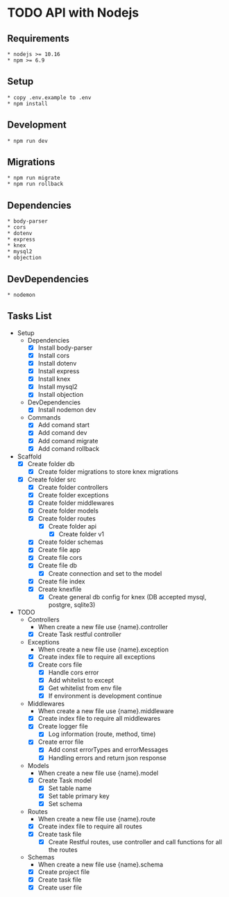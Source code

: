 # TODO API with Nodejs

## Requirements

    * nodejs >= 10.16
    * npm >= 6.9

## Setup

    * copy .env.example to .env
    * npm install
    
## Development

    * npm run dev

## Migrations
    * npm run migrate
    * npm run rollback

## Dependencies

    * body-parser
    * cors
    * dotenv
    * express
    * knex
    * mysql2
    * objection

## DevDependencies

    * nodemon

## Tasks List

*   Setup 
    *   Dependencies
        * [x] Install body-parser
        * [x] Install cors
        * [x] Install dotenv
        * [x] Install express
        * [x] Install knex
        * [x] Install mysql2
        * [x] Install objection
    *   DevDependencies
        * [x] Install nodemon dev
    *   Commands
        * [x] Add comand start
        * [x] Add comand dev
        * [x] Add comand migrate
        * [x] Add comand rollback

*   Scaffold
    * [x] Create folder db
        * [x] Create folder migrations to store knex migrations
    * [x] Create folder src
        * [x] Create folder controllers
        * [x] Create folder exceptions
        * [x] Create folder middlewares
        * [x] Create folder models
        * [x] Create folder routes
            * [x] Create folder api
                * [x] Create folder v1
        * [x] Create folder schemas
        * [x] Create file app
        * [x] Create file cors
        * [x] Create file db
            * [x] Create connection and set to the model
        * [x] Create file index
        * [x] Create knexfile
            * [x] Create general db config for knex (DB accepted mysql, postgre, sqlite3)

*   TODO
    *   Controllers 
        * When create a new file use {name}.controller
        * [x] Create Task restful controller
    *   Exceptions 
        * When create a new file use {name}.exception
        * [x] Create index file  to require all exceptions
        * [x] Create cors file
            * [x] Handle cors error
            * [x] Add whitelist to except
            * [x] Get whitelist from env file
            * [x] If environment is development continue
    *   Middlewares
        * When create a new file use {name}.middleware
        * [x] Create index file to require all middlewares
        * [x] Create logger file 
            * [x] Log information (route, method, time) 
        * [x] Create error file 
            * [x] Add const errorTypes and errorMessages  
            * [x] Handling errors and return json response 
    *   Models 
        * When create a new file use {name}.model
        * [x] Create Task model
            * [x] Set table name
            * [x] Set table primary key
            * [x] Set schema
    *   Routes 
        * When create a new file use {name}.route
        * [x] Create index file  to require all routes
        * [x] Create task file
            * [x] Create Restful routes, use controller and call functions for all the routes    
    *   Schemas
        * When create a new file use {name}.schema
        * [x] Create project file
        * [x] Create task file
        * [x] Create user file